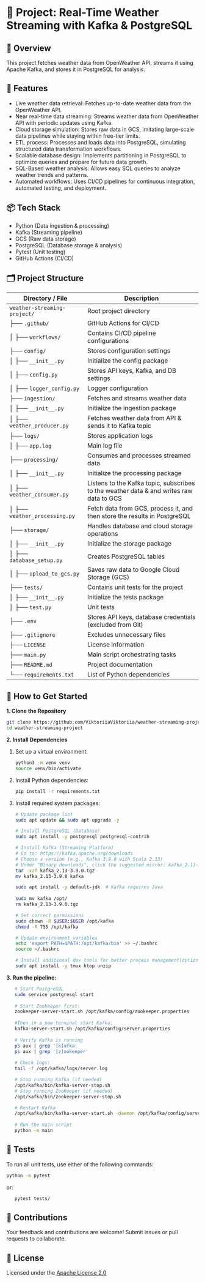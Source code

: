 # 📌 Project: Real-Time Weather Streaming with Kafka & PostgreSQL


## 🚀 Overview
This project fetches weather data from OpenWeather API, streams it using Apache Kafka, and stores it 
in PostgreSQL for analysis.


## 🔹 Features
- Live weather data retrieval: Fetches up-to-date weather data from the OpenWeather API.
- Near real-time data streaming: Streams weather data from OpenWeather API with periodic updates using Kafka.
- Cloud storage simulation: Stores raw data in GCS, imitating large-scale data pipelines while staying within 
  free-tier limits.
- ETL process: Processes and loads data into PostgreSQL, simulating structured data transformation workflows.
- Scalable database design: Implements partitioning in PostgreSQL to optimize queries and prepare for future 
  data growth.
- SQL-Based weather analysis: Allows easy SQL queries to analyze weather trends and patterns.
- Automated workflows: Uses CI/CD pipelines for continuous integration, automated testing, and deployment.


## 📦 Tech Stack
- Python (Data ingestion & processing)
- Kafka (Streaming pipeline)
- GCS (Raw data storage)
- PostgreSQL (Database storage & analysis)
- Pytest (Unit testing)
- GitHub Actions (CI/CD)


## 🗂️ Project Structure

| Directory / File                | Description                                                                             |
|---------------------------------|-----------------------------------------------------------------------------------------|
| `weather-streaming-project/`    | Root project directory                                                                  |
| ├── `.github/`                  | GitHub Actions for CI/CD                                                                |
| │   ├── `workflows/`            | Contains CI/CD pipeline configurations                                                  |
| ├── `config/`                   | Stores configuration settings                                                           |
| │   ├── `__init__.py`           | Initialize the config package                                                           | 
| │   ├── `config.py`             | Stores API keys, Kafka, and DB settings                                                 |
| │   ├── `logger_config.py`      | Logger configuration                                                                    |
| ├── `ingestion/`                | Fetches and streams weather data                                                        |
| │   ├── `__init__.py`           | Initialize the ingestion package                                                        |
| │   ├── `weather_producer.py`   | Fetches weather data from API & sends it to Kafka topic                                 |
| ├── `logs/`                     | Stores application logs                                                                 |
| │   ├── `app.log`               | Main log file                                                                           |
| ├── `processing/`               | Consumes and processes streamed data                                                    |
| │   ├── `__init__.py`           | Initialize the processing package                                                       |                         
| │   ├── `weather_consumer.py`   | Listens to the Kafka topic, subscribes to the weather data & and writes raw data to GCS |
| │   ├── `weather_processing.py` | Fetch data from GCS, process it, and then store the results in PostgreSQL               | 
| ├── `storage/`                  | Handles database and cloud storage operations                                           |
| │   ├── `__init__.py`           | Initialize the storage package                                                          |                                     
| │   ├── `database_setup.py`     | Creates PostgreSQL tables                                                               |
| │   ├── `upload_to_gcs.py`      | Saves raw data to Google Cloud Storage (GCS)                                            |
| ├── `tests/`                    | Contains unit tests for the project                                                     |
| │   ├── `__init__.py`           | Initialize the tests package                                                            |
| │   ├── `test.py`               | Unit tests                                                                              |
| ├── `.env`                      | Stores API keys, database credentials (excluded from Git)                               |
| ├── `.gitignore`                | Excludes unnecessary files                                                              |
| ├── `LICENSE`                   | License information                                                                     |
| ├── `main.py`                   | Main script orchestrating tasks                                                         |
| ├── `README.md`                 | Project documentation                                                                   |
| └── `requirements.txt`          | List of Python dependencies                                                             |

## 🚀 How to Get Started
**1. Clone the Repository**
   ```bash
   git clone https://github.com/ViktoriiaViktoriia/weather-streaming-project.git
   cd weather-streaming-project
   ```
**2. Install Dependencies**
   1. Set up a virtual environment:
      ```bash
      python3 -m venv venv
      source venv/bin/activate
      ```
   2. Install Python dependencies:
      ```bash
      pip install -r requirements.txt
      ```
   3. Install required system packages:
      ```bash
      # Update package list
      sudo apt update && sudo apt upgrade -y

      # Install PostgreSQL (Database)
      sudo apt install -y postgresql postgresql-contrib

      # Install Kafka (Streaming Platform)
      # Go to: https://kafka.apache.org/downloads
      # Choose a version (e.g., Kafka 3.9.0 with Scala 2.13)
      # Under "Binary downloads", click the suggested mirror: kafka_2.13-3.9.0.tgz
      tar -xzf kafka_2.13-3.9.0.tgz
      mv kafka_2.13-3.9.0 kafka
      
      sudo apt install -y default-jdk  # Kafka requires Java
 
      sudo mv kafka /opt/
      rm kafka_2.13-3.9.0.tgz
      
      # Set correct permissions
      sudo chown -R $USER:$USER /opt/kafka
      chmod -R 755 /opt/kafka
      
      # Update environment variables
      echo 'export PATH=$PATH:/opt/kafka/bin' >> ~/.bashrc
      source ~/.bashrc

      # Install additional dev tools for better process management(optional)
      sudo apt install -y tmux htop unzip
      ```
**3. Run the pipeline:**
   ```bash
      # Start PostgreSQL
      sudo service postgresql start
      
      # Start Zookeeper first:
      zookeeper-server-start.sh /opt/kafka/config/zookeeper.properties
      
      #Then in a new terminal start Kafka:
      kafka-server-start.sh /opt/kafka/config/server.properties
      
      # Verify Kafka is running
      ps aux | grep '[k]afka'
      ps aux | grep '[z]ookeeper'
      
      # Check logs:
      tail -f /opt/kafka/logs/server.log

      # Stop running Kafka (if needed)
      /opt/kafka/bin/kafka-server-stop.sh
      # Stop running ZooKeeper (if needed)
      /opt/kafka/bin/zookeeper-server-stop.sh

      # Restart Kafka
      /opt/kafka/bin/kafka-server-start.sh -daemon /opt/kafka/config/server.properties
      
      # Run the main script
      python -m main
   ```
## 🧪 Tests
To run all unit tests, use either of the following commands:
   ```bash
   python -m pytest
   ```
or: 
```bash
   pytest tests/
   ```

## 🤝 Contributions
Your feedback and contributions are welcome! Submit issues or pull requests to collaborate.

## 📜 License 
Licensed under the [Apache License 2.0](LICENSE)
